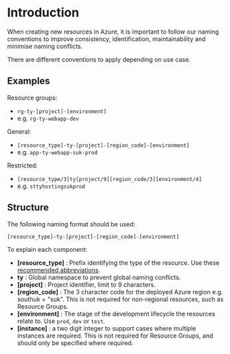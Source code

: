 # Introduction

When creating new resources in Azure, it is important to follow our naming conventions to improve consistency, identification, maintainability and minimise naming conflicts.

There are different conventions to apply depending on use case.

## Examples

Resource groups:

- ```rg-ty-[project]-[environment]```
- e.g. ```rg-ty-webapp-dev```

General:

- ```[resource_type]-ty-[project]-[region_code]-[environment]```
- e.g. ```app-ty-webapp-suk-prod```

Restricted:

- ```[resource_type/3]ty[project/9][region_code/3][environment/4]```
- e.g. ```sttyhostingsukprod```

## Structure

The following naming format should be used:

```[resource_type]-ty-[project]-[region_code]-[environment]```

To explain each component:

- **[resource_type]** : Prefix identifying the type of the resource. Use these [recommended abbreviations](https://docs.microsoft.com/en-us/azure/cloud-adoption-framework/ready/azure-best-practices/resource-abbreviations).
- **ty** : Global namespace to prevent global naming conflicts.
- **[project]** : Project identifier, limit to 9 characters.
- **[region_code]** : The 3 character code for the deployed Azure region e.g. southuk = "suk". This is not required for non-regional resources, such as Resource Groups.
- **[environment]** : The stage of the development lifecycle the resources relate to. Use ```prod```, ```dev``` or ```test```.
- **[instance]** : a two digit integer to support cases where multiple instances are required. This is not required for Resource Groups, and should only be specified where required.
